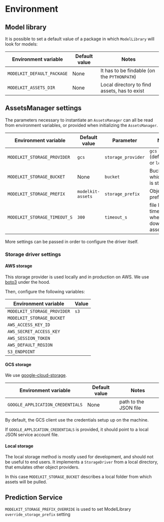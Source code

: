 # Environment

## Model library

It is possible to set a default value of a package in which `ModelLibrary` will look for models:

| Environment variable | Default value | Notes |
| --- | --- | --- |
| `MODELKIT_DEFAULT_PACKAGE` | None | It has to be findable (on the `PYTHONPATH`) |
| `MODELKIT_ASSETS_DIR` | None | Local directory to find assets, has to exist |

## AssetsManager settings

The parameters necessary to instantiate an `AssetsManager` can all be read from environment variables, or provided when initializing the `AssetsManager`.

| Environment variable | Default value | Parameter | Notes |
| --- | --- | --- | --- |
| `MODELKIT_STORAGE_PROVIDER` | `gcs` | `storage_provider` | `gcs` (default), `s3` or `local` |
| `MODELKIT_STORAGE_BUCKET` | None | `bucket` | Bucket in which data is stored |
| `MODELKIT_STORAGE_PREFIX` | `modelkit-assets` | `storage_prefix` | Objects prefix |
| `MODELKIT_STORAGE_TIMEOUT_S` | `300` | `timeout_s` | file lock timeout when downloading assets |

More settings can be passed in order to configure the driver itself.

### Storage driver settings

#### AWS storage

This storage provider is used locally and in production on AWS. We use [boto3](https://boto3.amazonaws.com/v1/documentation/api/latest/index.html) under the hood.

Then, configure the following variables:

| Environment variable    | Value |
| ----------------------- | ----- |
| `MODELKIT_STORAGE_PROVIDER`      | `s3`  |
| `MODELKIT_STORAGE_BUCKET`    |       |
| `AWS_ACCESS_KEY_ID`     |       |
| `AWS_SECRET_ACCESS_KEY` |       |
| `AWS_SESSION_TOKEN`     |       |
| `AWS_DEFAULT_REGION`    |       |
| `S3_ENDPOINT`           |       |

#### GCS storage

We use [google-cloud-storage](https://googleapis.dev/python/storage/latest/index.html).

| Environment variable             | Default value | Notes                 |
| -------------------------------- | ------------- | --------------------- |
| `GOOGLE_APPLICATION_CREDENTIALS` | None          | path to the JSON file |

By default, the GCS client use the credentials setup up on the machine.

If `GOOGLE_APPLICATION_CREDENTIALS` is provided, it should point to a local JSON service account file.

#### Local storage

The local storage method is mostly used for development, and should not be useful to end users.
It implements a `StorageDriver` from a local directory, that emulates other object providers.

In this case `MODELKIT_STORAGE_BUCKET` describes a local folder from which assets will be pulled.

## Prediction Service

`MODELKIT_STORAGE_PREFIX_OVERRIDE` is used to set ModelLibrary `override_storage_prefix` setting

